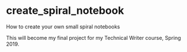 # create_spiral_notebook
How to create your own small spiral notebooks

This will become my final project for my Technical Writer course, Spring 2019.
